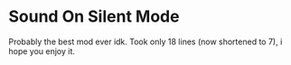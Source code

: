 # Sound On Silent Mode
Probably the best mod ever idk. 
Took only 18 lines (now shortened to 7), i hope you enjoy it.
